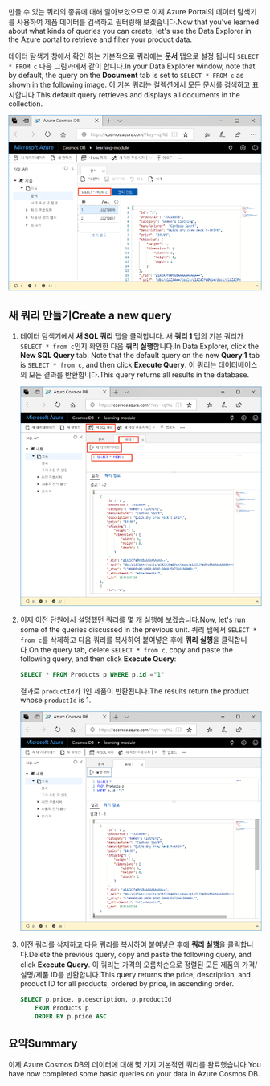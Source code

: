 <span data-ttu-id="51df4-101">만들 수 있는 쿼리의 종류에 대해 알아보았으므로 이제 Azure Portal의 데이터 탐색기를 사용하여 제품 데이터를 검색하고 필터링해 보겠습니다.</span><span class="sxs-lookup"><span data-stu-id="51df4-101">Now that you've learned about what kinds of queries you can create, let's use the Data Explorer in the Azure portal to retrieve and filter your product data.</span></span>

<span data-ttu-id="51df4-102">데이터 탐색기 창에서 확인 하는 기본적으로 쿼리에는 **문서** 탭으로 설정 됩니다 `SELECT * FROM c` 다음 그림과에서 같이 합니다.</span><span class="sxs-lookup"><span data-stu-id="51df4-102">In your Data Explorer window, note that by default, the query on the **Document** tab is set to `SELECT * FROM c` as shown in the following image.</span></span> <span data-ttu-id="51df4-103">이 기본 쿼리는 컬렉션에서 모든 문서를 검색하고 표시합니다.</span><span class="sxs-lookup"><span data-stu-id="51df4-103">This default query retrieves and displays all documents in the collection.</span></span>

![데이터 탐색기에서 기본 쿼리는 SELECT \* FROM c입니다.](../media/5-azure-cosmosdb-data-explorer-query.png)

## <a name="create-a-new-query"></a><span data-ttu-id="51df4-105">새 쿼리 만들기</span><span class="sxs-lookup"><span data-stu-id="51df4-105">Create a new query</span></span>

1. <span data-ttu-id="51df4-106">데이터 탐색기에서 **새 SQL 쿼리** 탭을 클릭합니다. 새 **쿼리 1** 탭의 기본 쿼리가 `SELECT * from c`인지 확인한 다음 **쿼리 실행**합니다.</span><span class="sxs-lookup"><span data-stu-id="51df4-106">In Data Explorer, click the **New SQL Query** tab. Note that the default query on the new  **Query 1** tab is `SELECT * from c`, and then click **Execute Query**.</span></span> <span data-ttu-id="51df4-107">이 쿼리는 데이터베이스의 모든 결과를 반환합니다.</span><span class="sxs-lookup"><span data-stu-id="51df4-107">This query returns all results in the database.</span></span>

    ![ORDER BY c._ts DESC를 추가하고 필터 적용을 클릭하여 기본 쿼리를 변경합니다.](../media/5-azure-cosmosdb-data-explorer-edit-query.png)

2. <span data-ttu-id="51df4-109">이제 이전 단원에서 설명했던 쿼리를 몇 개 실행해 보겠습니다.</span><span class="sxs-lookup"><span data-stu-id="51df4-109">Now, let's run some of the queries discussed in the previous unit.</span></span> <span data-ttu-id="51df4-110">쿼리 탭에서 `SELECT * from c`를 삭제하고 다음 쿼리를 복사하여 붙여넣은 후에 **쿼리 실행**을 클릭합니다.</span><span class="sxs-lookup"><span data-stu-id="51df4-110">On the query tab, delete `SELECT * from c`, copy and paste the following query, and then click **Execute Query**:</span></span>

    ```sql
    SELECT * FROM Products p WHERE p.id ="1"
    ```

    <span data-ttu-id="51df4-111">결과로 `productId`가 1인 제품이 반환됩니다.</span><span class="sxs-lookup"><span data-stu-id="51df4-111">The results return the product whose `productId` is 1.</span></span>

    ![ORDER BY c._ts DESC를 추가하고 필터 적용을 클릭하여 기본 쿼리를 변경합니다.](../media/5-azure-cosmosdb-data-explorer-query-by-id.png)

3. <span data-ttu-id="51df4-113">이전 쿼리를 삭제하고 다음 쿼리를 복사하여 붙여넣은 후에 **쿼리 실행**을 클릭합니다.</span><span class="sxs-lookup"><span data-stu-id="51df4-113">Delete the previous query, copy and paste the following query, and click **Execute Query**.</span></span> <span data-ttu-id="51df4-114">이 쿼리는 가격의 오름차순으로 정렬된 모든 제품의 가격/설명/제품 ID를 반환합니다.</span><span class="sxs-lookup"><span data-stu-id="51df4-114">This query returns the price, description, and product ID for all products, ordered by price, in ascending order.</span></span>
 
    ```sql
    SELECT p.price, p.description, p.productId 
        FROM Products p 
        ORDER BY p.price ASC
    ```

## <a name="summary"></a><span data-ttu-id="51df4-115">요약</span><span class="sxs-lookup"><span data-stu-id="51df4-115">Summary</span></span>

<span data-ttu-id="51df4-116">이제 Azure Cosmos DB의 데이터에 대해 몇 가지 기본적인 쿼리를 완료했습니다.</span><span class="sxs-lookup"><span data-stu-id="51df4-116">You have now completed some basic queries on your data in Azure Cosmos DB.</span></span> 